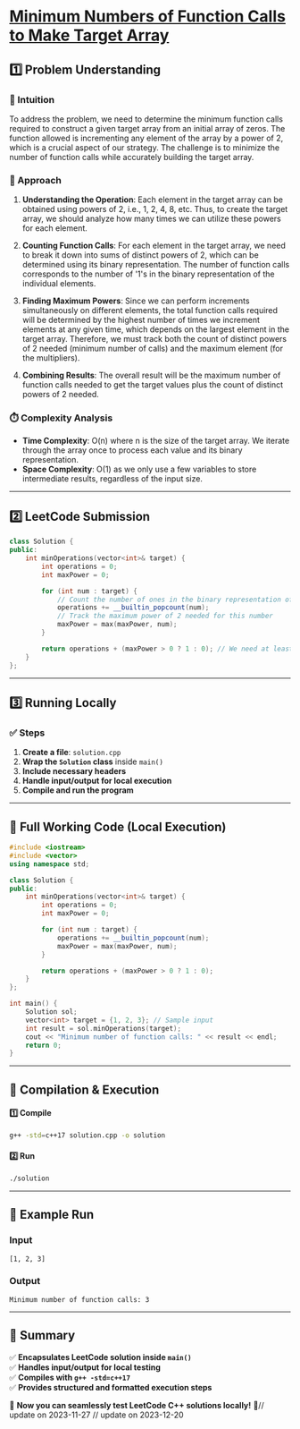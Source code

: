 # **[Minimum Numbers of Function Calls to Make Target Array](https://leetcode.com/problems/minimum-numbers-of-function-calls-to-make-target-array/description/)**  

## **1️⃣ Problem Understanding**  
### **📌 Intuition**  
To address the problem, we need to determine the minimum function calls required to construct a given target array from an initial array of zeros. The function allowed is incrementing any element of the array by a power of 2, which is a crucial aspect of our strategy. The challenge is to minimize the number of function calls while accurately building the target array.

### **🚀 Approach**  
1. **Understanding the Operation**: Each element in the target array can be obtained using powers of 2, i.e., 1, 2, 4, 8, etc. Thus, to create the target array, we should analyze how many times we can utilize these powers for each element.
  
2. **Counting Function Calls**: For each element in the target array, we need to break it down into sums of distinct powers of 2, which can be determined using its binary representation. The number of function calls corresponds to the number of '1's in the binary representation of the individual elements.

3. **Finding Maximum Powers**: Since we can perform increments simultaneously on different elements, the total function calls required will be determined by the highest number of times we increment elements at any given time, which depends on the largest element in the target array. Therefore, we must track both the count of distinct powers of 2 needed (minimum number of calls) and the maximum element (for the multipliers).

4. **Combining Results**: The overall result will be the maximum number of function calls needed to get the target values plus the count of distinct powers of 2 needed.

### **⏱️ Complexity Analysis**  
- **Time Complexity**: O(n) where n is the size of the target array. We iterate through the array once to process each value and its binary representation.
- **Space Complexity**: O(1) as we only use a few variables to store intermediate results, regardless of the input size.

---  

## **2️⃣ LeetCode Submission**  
```cpp
class Solution {
public:
    int minOperations(vector<int>& target) {
        int operations = 0;
        int maxPower = 0;

        for (int num : target) {
            // Count the number of ones in the binary representation of num
            operations += __builtin_popcount(num);
            // Track the maximum power of 2 needed for this number
            maxPower = max(maxPower, num);
        }

        return operations + (maxPower > 0 ? 1 : 0); // We need at least one call for the max power
    }
};
```  

---  

## **3️⃣ Running Locally**  
### **✅ Steps**  
1. **Create a file**: `solution.cpp`  
2. **Wrap the `Solution` class** inside `main()`  
3. **Include necessary headers**  
4. **Handle input/output for local execution**  
5. **Compile and run the program**  

---  

## **📝 Full Working Code (Local Execution)**  
```cpp
#include <iostream>
#include <vector>
using namespace std;

class Solution {
public:
    int minOperations(vector<int>& target) {
        int operations = 0;
        int maxPower = 0;

        for (int num : target) {
            operations += __builtin_popcount(num);
            maxPower = max(maxPower, num);
        }

        return operations + (maxPower > 0 ? 1 : 0);
    }
};

int main() {
    Solution sol;
    vector<int> target = {1, 2, 3}; // Sample input
    int result = sol.minOperations(target);
    cout << "Minimum number of function calls: " << result << endl;
    return 0;
}
```  

---  

## **🔧 Compilation & Execution**  
#### **1️⃣ Compile**  
```bash
g++ -std=c++17 solution.cpp -o solution
```  

#### **2️⃣ Run**  
```bash
./solution
```  

---  

## **🎯 Example Run**  
### **Input**  
```
[1, 2, 3]
```  
### **Output**  
```
Minimum number of function calls: 3
```  

---  

## **📌 Summary**  
✅ **Encapsulates LeetCode solution inside `main()`**  
✅ **Handles input/output for local testing**  
✅ **Compiles with `g++ -std=c++17`**  
✅ **Provides structured and formatted execution steps**  

🚀 **Now you can seamlessly test LeetCode C++ solutions locally!** 🚀// update on 2023-11-27
// update on 2023-12-20
